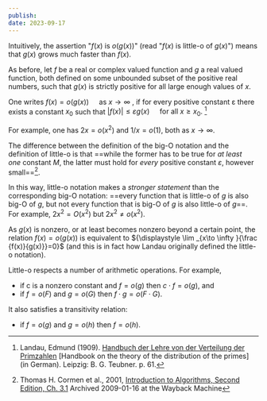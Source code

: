 ```yaml
---
publish: 
date: 2023-09-17
---
```

Intuitively, the assertion "_f_(_x_) is _o_(_g_(_x_))" (read "_f_(_x_) is little-o of _g_(_x_)") means that _g_(_x_) grows much faster than _f_(_x_).

As before, let _f_ be a real or complex valued function and _g_ a real valued function, both defined on some unbounded subset of the positive real numbers, such that _g_(_x_) is strictly positive for all large enough values of _x_. 

One writes $\displaystyle f(x)=o(g(x))\quad {\text{ as }}x\to \infty$ , if for every positive constant ε there exists a constant $x_{0}$ such that ${\displaystyle |f(x)|\leq \varepsilon g(x)\quad {\text{ for all }}x\geq x_{0}.}$ [^1]

For example, one has ${\displaystyle 2x=o(x^{2})}$ and ${\displaystyle 1/x=o(1),}$ both as ${\displaystyle x\to \infty .}$

The difference between the definition of the big-O notation and the definition of little-o is that ==while the former has to be true for _at least one_ constant _M_, the latter must hold for _every_ positive constant _ε_, however small==[^2].

In this way, little-o notation makes a _stronger statement_ than the corresponding big-O notation: ==every function that is little-o of _g_ is also big-O of _g_, but not every function that is big-O of _g_ is also little-o of _g_==. For example, ${\displaystyle 2x^{2}=O(x^{2})}$ but ${\displaystyle 2x^{2}\neq o(x^{2})}$.

As _g_(_x_) is nonzero, or at least becomes nonzero beyond a certain point, the relation ${\displaystyle f(x)=o(g(x))}$ is equivalent to
${\displaystyle \lim _{x\to \infty }{\frac {f(x)}{g(x)}}=0}$ (and this is in fact how Landau originally defined the little-o notation).

Little-o respects a number of arithmetic operations. For example,
- if c is a nonzero constant and ${\displaystyle f=o(g)}$ then ${\displaystyle c\cdot f=o(g)}$, and
- if ${\displaystyle f=o(F)}$ and ${\displaystyle g=o(G)}$ then ${\displaystyle f\cdot g=o(F\cdot G).}$

It also satisfies a transitivity relation:
- if ${\displaystyle f=o(g)}$ and ${\displaystyle g=o(h)}$ then ${\displaystyle f=o(h).}$

[^1]: Landau, Edmund (1909). [Handbuch der Lehre von der Verteilung der Primzahlen](https://archive.org/stream/handbuchderlehre01landuoft#page/61/mode/2up) [Handbook on the theory of the distribution of the primes] (in German). Leipzig: B. G. Teubner. p. 61.
[^2]: Thomas H. Cormen et al., 2001, [Introduction to Algorithms, Second Edition, Ch. 3.1](http://highered.mcgraw-hill.com/sites/0070131511/) Archived 2009-01-16 at the Wayback Machine